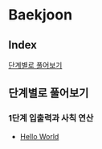 # Baekjoon


## Index

[단계별로 풀어보기](#단계별로-풀어보기)


## 단계별로 풀어보기

### 1단계 입출력과 사칙 연산

- [Hello World](https://github.com/sjpark-dev/cpp-practice/blob/master/baekjoon/step1/1.cpp)
